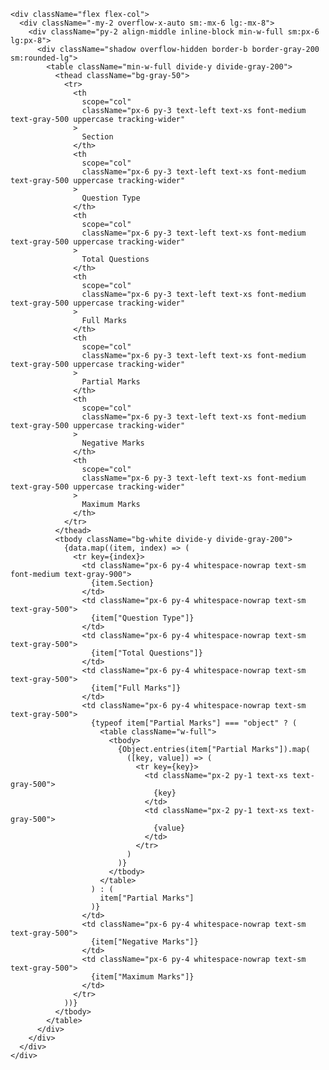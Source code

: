     <div className="flex flex-col">
      <div className="-my-2 overflow-x-auto sm:-mx-6 lg:-mx-8">
        <div className="py-2 align-middle inline-block min-w-full sm:px-6 lg:px-8">
          <div className="shadow overflow-hidden border-b border-gray-200 sm:rounded-lg">
            <table className="min-w-full divide-y divide-gray-200">
              <thead className="bg-gray-50">
                <tr>
                  <th
                    scope="col"
                    className="px-6 py-3 text-left text-xs font-medium text-gray-500 uppercase tracking-wider"
                  >
                    Section
                  </th>
                  <th
                    scope="col"
                    className="px-6 py-3 text-left text-xs font-medium text-gray-500 uppercase tracking-wider"
                  >
                    Question Type
                  </th>
                  <th
                    scope="col"
                    className="px-6 py-3 text-left text-xs font-medium text-gray-500 uppercase tracking-wider"
                  >
                    Total Questions
                  </th>
                  <th
                    scope="col"
                    className="px-6 py-3 text-left text-xs font-medium text-gray-500 uppercase tracking-wider"
                  >
                    Full Marks
                  </th>
                  <th
                    scope="col"
                    className="px-6 py-3 text-left text-xs font-medium text-gray-500 uppercase tracking-wider"
                  >
                    Partial Marks
                  </th>
                  <th
                    scope="col"
                    className="px-6 py-3 text-left text-xs font-medium text-gray-500 uppercase tracking-wider"
                  >
                    Negative Marks
                  </th>
                  <th
                    scope="col"
                    className="px-6 py-3 text-left text-xs font-medium text-gray-500 uppercase tracking-wider"
                  >
                    Maximum Marks
                  </th>
                </tr>
              </thead>
              <tbody className="bg-white divide-y divide-gray-200">
                {data.map((item, index) => (
                  <tr key={index}>
                    <td className="px-6 py-4 whitespace-nowrap text-sm font-medium text-gray-900">
                      {item.Section}
                    </td>
                    <td className="px-6 py-4 whitespace-nowrap text-sm text-gray-500">
                      {item["Question Type"]}
                    </td>
                    <td className="px-6 py-4 whitespace-nowrap text-sm text-gray-500">
                      {item["Total Questions"]}
                    </td>
                    <td className="px-6 py-4 whitespace-nowrap text-sm text-gray-500">
                      {item["Full Marks"]}
                    </td>
                    <td className="px-6 py-4 whitespace-nowrap text-sm text-gray-500">
                      {typeof item["Partial Marks"] === "object" ? (
                        <table className="w-full">
                          <tbody>
                            {Object.entries(item["Partial Marks"]).map(
                              ([key, value]) => (
                                <tr key={key}>
                                  <td className="px-2 py-1 text-xs text-gray-500">
                                    {key}
                                  </td>
                                  <td className="px-2 py-1 text-xs text-gray-500">
                                    {value}
                                  </td>
                                </tr>
                              )
                            )}
                          </tbody>
                        </table>
                      ) : (
                        item["Partial Marks"]
                      )}
                    </td>
                    <td className="px-6 py-4 whitespace-nowrap text-sm text-gray-500">
                      {item["Negative Marks"]}
                    </td>
                    <td className="px-6 py-4 whitespace-nowrap text-sm text-gray-500">
                      {item["Maximum Marks"]}
                    </td>
                  </tr>
                ))}
              </tbody>
            </table>
          </div>
        </div>
      </div>
    </div>